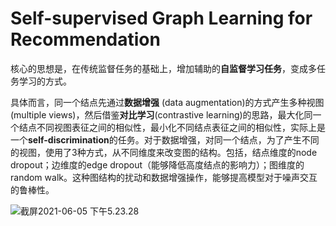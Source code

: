 # Self-supervised Graph Learning for Recommendation

核心的思想是，在传统监督任务的基础上，增加辅助的**自监督学习任务**，变成多任务学习的方式。

具体而言，同一个结点先通过**数据增强** (data augmentation)的方式产生多种视图(multiple views)，然后借鉴**对比学习**(contrastive learning)的思路，最大化同一个结点不同视图表征之间的相似性，最小化不同结点表征之间的相似性，实际上是一个**self-discrimination**的任务。对于数据增强，对同一个结点，为了产生不同的视图，使用了3种方式，从不同维度来改变图的结构。包括，结点维度的node dropout；边维度的edge dropout（能够降低高度结点的影响力）；图维度的random walk。这种图结构的扰动和数据增强操作，能够提高模型对于噪声交互的鲁棒性。





![截屏2021-06-05 下午5.23.28](https://i.loli.net/2021/06/05/xm2EGqv5TDUugow.png)